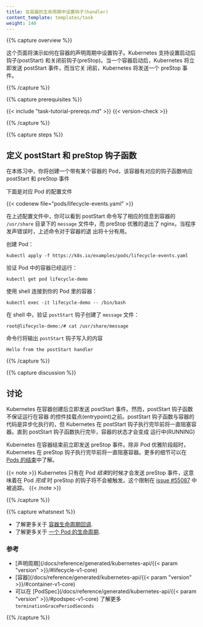 ```yaml
---
title: 在容器的生命周期中设置钩子(handler)
content_template: templates/task
weight: 140
---
```

<!--
---
title: Attach Handlers to Container Lifecycle Events
content_template: templates/task
weight: 140
---
-->

{{% capture overview %}}

<!--
This page shows how to attach handlers to Container lifecycle events. Kubernetes supports
the postStart and preStop events. Kubernetes sends the postStart event immediately
after a Container is started, and it sends the preStop event immediately before the
Container is terminated.
-->
这个页面将演示如何在容器的声明周期中设置钩子。Kubernetes 支持设置启动后钩子(postStart)
和关闭前钩子(preStop)。当一个容器启动后，Kubernetes 将立即发送 postStart 事件，而当它关
闭前，Kubernetes 将发送一个 preStop 事件。

{{% /capture %}}


{{% capture prerequisites %}}

{{< include "task-tutorial-prereqs.md" >}} {{< version-check >}}

{{% /capture %}}


{{% capture steps %}}

<!--
## Define postStart and preStop handlers
-->
## 定义 postStart 和 preStop 钩子函数

<!--
In this exercise, you create a Pod that has one Container. The Container has handlers
for the postStart and preStop events.
-->
在本练习中，你将创建一个带有某个容器的 Pod，该容器有对应的钩子函数响应 postStart 和 preStop 事件

<!--
Here is the configuration file for the Pod:
-->
下面是对应 Pod 的配置文件

{{< codenew file="pods/lifecycle-events.yaml" >}}

<!--
In the configuration file, you can see that the postStart command writes a `message`
file to the Container's `/usr/share` directory. The preStop command shuts down
nginx gracefully. This is helpful if the Container is being terminated because of a failure.
-->
在上述配置文件中，你可以看到 postStart 命令写了相应的信息到容器的 `/usr/share` 目录下的
`message` 文件中，而 preStop 优雅的退出了 nginx。当程序发声错误时，上述命令对于容器的退
出将十分有用。

<!--
Create the Pod:
-->
创建 Pod：

    kubectl apply -f https://k8s.io/examples/pods/lifecycle-events.yaml

<!--
Verify that the Container in the Pod is running:
-->
验证 Pod 中的容器已经运行：

    kubectl get pod lifecycle-demo

<!--
Get a shell into the Container running in your Pod:
-->
使用 shell 连接到你的 Pod 里的容器：

    kubectl exec -it lifecycle-demo -- /bin/bash

<!--
In your shell, verify that the `postStart` handler created the `message` file:
-->
在 shell 中，验证 `postStart` 钩子创建了 `message` 文件：

    root@lifecycle-demo:/# cat /usr/share/message

<!--
The output shows the text written by the postStart handler:
-->
命令行将输出 `postStart` 钩子写入的内容

    Hello from the postStart handler

{{% /capture %}}



{{% capture discussion %}}

<!--
## Discussion
-->
## 讨论

<!--
Kubernetes sends the postStart event immediately after the Container is created.
There is no guarantee, however, that the postStart handler is called before
the Container's entrypoint is called. The postStart handler runs asynchronously
relative to the Container's code, but Kubernetes' management of the container
blocks until the postStart handler completes. The Container's status is not
set to RUNNING until the postStart handler completes.
-->
Kubernetes 在容器创建后立即发送 postStart 事件。然而，postStart 钩子函数不保证运行在容器
的控件挂载点(entrypoint)之前。postStart 钩子函数与容器的代码是异步化执行的，但 Kubernetes
在 postStart 钩子执行完毕前将一直阻塞容器。直到 postStart 钩子函数执行完毕，容器的状态才会变成
运行中(RUNNING)

<!--
Kubernetes sends the preStop event immediately before the Container is terminated.
Kubernetes' management of the Container blocks until the preStop handler completes,
unless the Pod's grace period expires. For more details, see
[Termination of Pods](/docs/user-guide/pods/#termination-of-pods).
-->
Kubernetes 在容器结束前立即发送 preStop 事件。除非 Pod 优雅阶段超时，Kubernetes 在
preStop 钩子执行完毕前将一直阻塞容器。更多的细节可以在
[Pods 的结束](/docs/user-guide/pods/#termination-of-pods)中了解。

<!--
{{< note >}}
Kubernetes only sends the preStop event when a Pod is *terminated*.
This means that the preStop hook is not invoked when the Pod is *completed*. 
This limitation is tracked in [issue #55087](https://github.com/kubernetes/kubernetes/issues/55807).
{{< /note >}}
-->
{{< note >}}
Kubernetes 只有在 Pod *结束*的时候才会发送 preStop 事件，这意味着在 Pod *完成* 时
preStop 的钩子将不会被触发。这个限制在
[issue #55087](https://github.com/kubernetes/kubernetes/issues/55807) 中被追踪。
{{< /note >}}

{{% /capture %}}


{{% capture whatsnext %}}

* 了解更多关于 [容器生命周期回调](/docs/concepts/containers/container-lifecycle-hooks/).
* 了解更多关于 [一个 Pod 的生命周期](/docs/concepts/workloads/pods/pod-lifecycle/).
<!--
* Learn more about [Container lifecycle hooks](/docs/concepts/containers/container-lifecycle-hooks/).
* Learn more about the [lifecycle of a Pod](/docs/concepts/workloads/pods/pod-lifecycle/).
-->


### 参考

* [声明周期](/docs/reference/generated/kubernetes-api/{{< param "version" >}}/#lifecycle-v1-core)
* [容器](/docs/reference/generated/kubernetes-api/{{< param "version" >}}/#container-v1-core)
* 可以在 [PodSpec](/docs/reference/generated/kubernetes-api/{{< param "version" >}}/#podspec-v1-core) 了解更多`terminationGracePeriodSeconds`
<!--
### Reference

* [Lifecycle](/docs/reference/generated/kubernetes-api/{{< param "version" >}}/#lifecycle-v1-core)
* [Container](/docs/reference/generated/kubernetes-api/{{< param "version" >}}/#container-v1-core)
* See `terminationGracePeriodSeconds` in [PodSpec](/docs/reference/generated/kubernetes-api/{{< param "version" >}}/#podspec-v1-core)
-->

{{% /capture %}}



